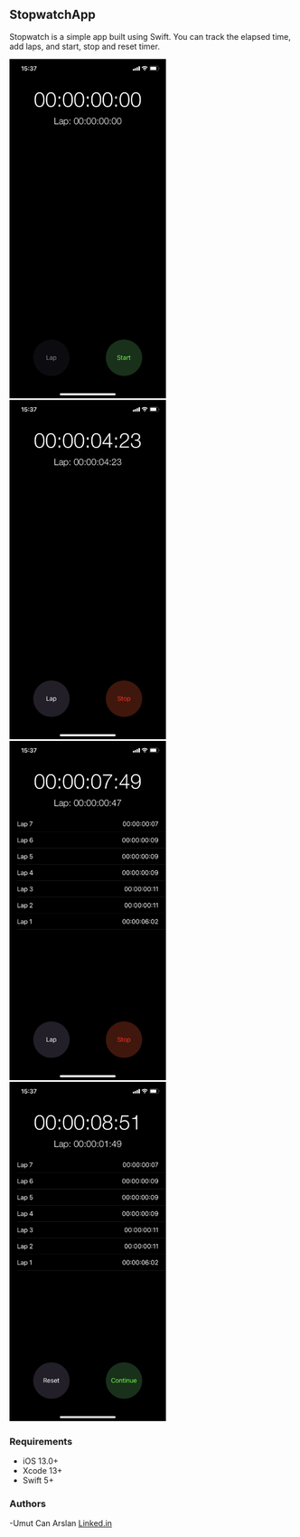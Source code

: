 ## StopwatchApp


Stopwatch is a simple app built using Swift. You can track the elapsed time, add laps, and start, stop and reset timer.

<img src="./images/idle.PNG" width="277" height="600">&nbsp;
<img src="./images/start.PNG" width="277" height="600">&nbsp;
<img src="./images/lap.PNG" width="277" height="600">&nbsp;
<img src="./images/stop.PNG" width="277" height="600"><br>

### Requirements

- iOS 13.0+
- Xcode 13+
- Swift 5+

### Authors
-Umut Can Arslan [Linked.in](https://www.linkedin.com/in/umutcanarslan/)
